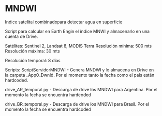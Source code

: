# MNDWI
Indice satelital combinadopara detectar agua en superficie

Script para calcular en Earth Engin el índice MNWI y almacenarlo en una cuenta de Drive.

Satélites: Sentinel 2, Landsat 8, MODIS Terra
Resolución mínima: 500 mts
Resolución máxima: 30 mts

Resolución temporal: 8 días

Scripts:
  ScriptServidorMNDWI - Genera MNDWI y lo almacena en Drive en la carpeta _App0_Dwnld. Por el momento tanto la fecha como el país están hardcoded.
  
  drive_AR_temporal.py - Descarga de drive los MNDWI para Argentina. Por el momento la fecha se encuentra hardcoded
  
  drive_BR_temporal.py - Descarga de drive los MNDWI para Brasil. Por el momento la fecha se encuentra hardcoded
